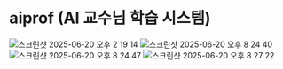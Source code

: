 
# aiprof (AI 교수님 학습 시스템)


![스크린샷 2025-06-20 오후 2 19 14](https://github.com/user-attachments/assets/c8a4de86-600e-4ab0-97c9-4ab83877afae)
![스크린샷 2025-06-20 오후 8 24 40](https://github.com/user-attachments/assets/2cdc19d9-9687-4434-9ae1-daf33aa297d6)
![스크린샷 2025-06-20 오후 8 24 47](https://github.com/user-attachments/assets/358f420e-d6b4-400f-b0a3-68662ffa0a53)
![스크린샷 2025-06-20 오후 8 27 22](https://github.com/user-attachments/assets/bfb20d36-ef74-436a-b8ef-9a5316760fb4)



